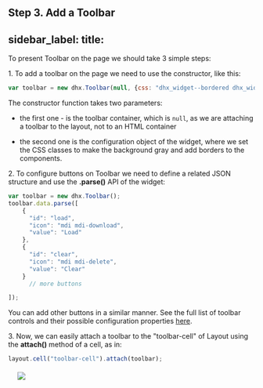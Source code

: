 Step 3. Add a Toolbar
---
sidebar_label: 
title: 
---          

To present Toolbar on the page we should take 3 simple steps:

1\. To add a toolbar on the page we need to use the constructor, like this:

~~~js
var toolbar = new dhx.Toolbar(null, {css: "dhx_widget--bordered dhx_widget--bg_gray"});
~~~

The constructor function takes two parameters: 

- the first one - is the toolbar container, which is `null`, as we are attaching a toolbar to the layout, not to an HTML container

- the second one is the configuration object of the widget, where we set the CSS classes to make the background gray and add  borders to the components.

2\. To configure buttons on Toolbar we need to define a related JSON structure and use the <b>.parse()</b> API of the widget:

~~~js
var toolbar = new dhx.Toolbar();
toolbar.data.parse([
    {
      "id": "load",
      "icon": "mdi mdi-download",
      "value": "Load"
    },
    {
      "id": "clear",
      "icon": "mdi mdi-delete",
      "value": "Clear"
    }
      // more buttons

]); 
~~~

You can add other buttons in a similar manner. See the full list of toolbar controls and their possible configuration properties [here](toolbar/controls_list.md).

3\. Now, we can easily attach a toolbar to the "toolbar-cell" of Layout using the <b>attach()</b> method of a cell, as in:

~~~js
layout.cell("toolbar-cell").attach(toolbar);
~~~

<img style="margin: 19px;  display: block;" src="tutorial/basic_application/toolbar_003.png"/>

<div id="tutorial_step">
    <a id="next_step" href="tutorial/basic_application/step4.md"></a>
</div>